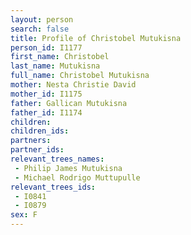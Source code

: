 ```yaml
---
layout: person
search: false
title: Profile of Christobel Mutukisna
person_id: I1177
first_name: Christobel
last_name: Mutukisna
full_name: Christobel Mutukisna
mother: Nesta Christie David
mother_id: I1175
father: Gallican Mutukisna
father_id: I1174
children:
children_ids:
partners:
partner_ids:
relevant_trees_names:
 - Philip James Mutukisna
 - Michael Rodrigo Muttupulle
relevant_trees_ids:
 - I0841
 - I0879
sex: F
---
```


